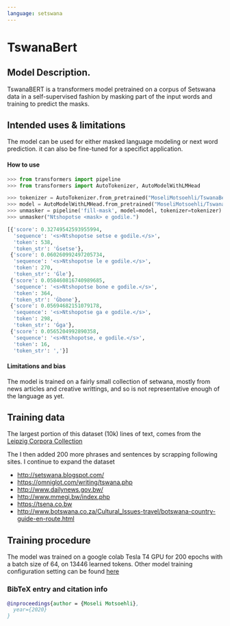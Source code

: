 ```yaml
---
language: setswana
---
```


# TswanaBert

## Model Description.
TswanaBERT is a transformers model pretrained on a corpus of Setswana data in a self-supervised fashion by masking part of the input words and training to predict the masks.

## Intended uses & limitations
The model can  be used for either masked language modeling or next word prediction. it can also be fine-tuned for a specifict application. 

#### How to use

```python
>>> from transformers import pipeline
>>> from transformers import AutoTokenizer, AutoModelWithLMHead

>>> tokenizer = AutoTokenizer.from_pretrained("MoseliMotsoehli/TswanaBert")
>>> model = AutoModelWithLMHead.from_pretrained("MoseliMotsoehli/TswanaBert")
>>> unmasker = pipeline('fill-mask', model=model, tokenizer=tokenizer)
>>> unmasker("Ntshopotse <mask> e godile.")

[{'score': 0.32749542593955994,
  'sequence': '<s>Ntshopotse setse e godile.</s>',
  'token': 538,
  'token_str': 'Ġsetse'},
 {'score': 0.060260992497205734,
  'sequence': '<s>Ntshopotse le e godile.</s>',
  'token': 270,
  'token_str': 'Ġle'},
 {'score': 0.058460816740989685,
  'sequence': '<s>Ntshopotse bone e godile.</s>',
  'token': 364,
  'token_str': 'Ġbone'},
 {'score': 0.05694682151079178,
  'sequence': '<s>Ntshopotse ga e godile.</s>',
  'token': 298,
  'token_str': 'Ġga'},
 {'score': 0.0565204992890358,
  'sequence': '<s>Ntshopotse, e godile.</s>',
  'token': 16,
  'token_str': ','}]
```

#### Limitations and bias
The model is trained on a fairly small collection of setwana, mostly from news articles and creative writtings, and so is not representative enough of the language as yet.

## Training data

The largest portion of this dataset (10k)  lines of text, comes from the [Leipzig Corpora Collection](https://wortschatz.uni-leipzig.de/en/download)

The I then added 200 more phrases and sentences by scrapping following sites. I continue to expand the dataset

* http://setswana.blogspot.com/
* https://omniglot.com/writing/tswana.php
* http://www.dailynews.gov.bw/
* http://www.mmegi.bw/index.php
* https://tsena.co.bw
* http://www.botswana.co.za/Cultural_Issues-travel/botswana-country-guide-en-route.html

## Training procedure
The model was trained on a google colab Tesla T4 GPU for 200 epochs with a batch size of 64, on 13446 learned tokens.
Other model training configuration setting can be found [here](https://s3.amazonaws.com/models.huggingface.co/bert/MoseliMotsoehli/TswanaBert/config.json)

### BibTeX entry and citation info

```bibtex
@inproceedings{author = {Moseli Motsoehli},
  year={2020}
}
```
